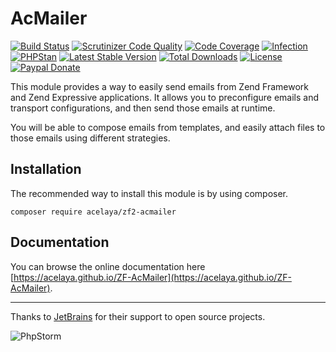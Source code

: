 # AcMailer

[![Build Status](https://img.shields.io/travis/acelaya/ZF-AcMailer/master.svg?style=flat-square)](https://travis-ci.org/acelaya/ZF-AcMailer)
[![Scrutinizer Code Quality](https://img.shields.io/scrutinizer/g/acelaya/ZF2-AcMailer.svg?style=flat-square)](https://scrutinizer-ci.com/g/acelaya/ZF2-AcMailer/?branch=master)
[![Code Coverage](https://img.shields.io/scrutinizer/coverage/g/acelaya/ZF2-AcMailer.svg?style=flat-square)](https://scrutinizer-ci.com/g/acelaya/ZF2-AcMailer/?branch=master)
[![Infection](https://img.shields.io/badge/Infection-enabled-blue.svg?style=flat-square)](https://github.com/infection/infection)
[![PHPStan](https://img.shields.io/badge/PHPStan-enabled-blue.svg?style=flat-square)](https://github.com/phpstan/phpstan)
[![Latest Stable Version](https://img.shields.io/github/release/acelaya/ZF-AcMailer.svg?style=flat-square)](https://packagist.org/packages/acelaya/zf2-acmailer)
[![Total Downloads](https://img.shields.io/packagist/dt/acelaya/zf2-acmailer.svg?style=flat-square)](https://packagist.org/packages/acelaya/zf2-acmailer)
[![License](https://img.shields.io/github/license/acelaya/ZF-AcMailer.svg?style=flat-square)](https://github.com/acelaya/ZF-AcMailer/blob/master/LICENSE.txt)
[![Paypal Donate](https://img.shields.io/badge/Donate-paypal-blue.svg?style=flat-square&logo=paypal&colorA=cccccc)](https://acel.me/donate)

This module provides a way to easily send emails from Zend Framework and Zend Expressive applications. It allows you to preconfigure emails and transport configurations, and then send those emails at runtime.

You will be able to compose emails from templates, and easily attach files to those emails using different strategies.

## Installation

The recommended way to install this module is by using composer.

    composer require acelaya/zf2-acmailer

## Documentation

You can browse the online documentation here [https://acelaya.github.io/ZF-AcMailer](https://acelaya.github.io/ZF-AcMailer).

* * *

Thanks to [JetBrains](https://www.jetbrains.com/) for their support to open source projects.

![PhpStorm](http://static.alejandrocelaya.com/img/logo_PhpStorm.png)
